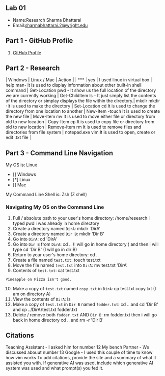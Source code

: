 ## Lab 01

- Name:Research Sharma Bhattarai
- Email:sharmabhattarai.2@wright.edu

## Part 1 - GitHub Profile

1. [GitHub Profile](FIXTHISURL-https://github.com/Linuxnerdo792)

## Part 2 - Research

| Windows | Linux / Mac | Action |
| *** |   yes         |
I used linux in virtual box   |
help    man- It is used to display information about other built-in shell command  |
Get-Location pwd   - It show us the full location of the directory we are currently working  |
Get-ChildItem ls   -  It just simply list the contents of the directory or simplay displays the file within the directory.|
 mkdir    mkdir       -It is used to make the directory  |
Set-Location  cd      It is used to change the directory from one location to another |
New-Item -touch        It is used to create the new file  |
Move-Item mv         It is used to move either file or directory from old to new location |
Copy-Item  cp        It is used to copy file or directory from old to new location  |
Remove-Item  rm       It is used to remove files and directories from file system      |
 notepad.exe  vim       It is used to open, create or edit .txt file     |

## Part 3 - Command Line Navigation

My OS is: Linux
- [] Windows
- [*] Linux
- [] Mac

My Command Line Shell is: Zsh (Z shell)

### Navigating My OS on the Command Line

1. Full / absolute path to your user's home directory: /home/research i typed pwd i was already in home directory
2. Create a directory named `DirA`: mkdir 'DirA'
3. Create a directory named `Dir B`: mkdir 'Dir B'
4. Go into `DirA`: cd 'DirA'
5. Go into `Dir B` from `DirA`: cd .. (I will go in home directory ) and then i will type cd 'Dir B' (I will go in dir B)
6. Return to your user's home directory: cd ..
7. Create a file named `test.txt`: touch test.txt
8. Move the file named `test.txt` into `DirA`: mv test.txt 'DirA' 
9. Contents of `test.txt`: cat test.txt
```
Pineapple on Pizza isn't good.
```
10. Make a copy of `test.txt` named `copy.txt` in `DirA`: cp test.txt copy.txt (I am on directory A)
11. View the contents of `DirA`:  ls
12. Make a copy of `test.txt` in `Dir B` named `fodder.txt`: cd .. and cd 'Dir B' and cp ../DirA/test.txt fodder.txt 
13. Delete / remove both `fodder.txt` AND `Dir B`: rm fodder.txt then i will go back in home directory cd .. and rm -r 'Dir B'

## Citations
Teaching Assistant - I asked him for number 12 
My bench Partner - We discussed abouut number 13
Google - I used this couple of time to know how vim works 
To add citations, provide the site and a summary of what it assisted you with.  If generative AI was used, include which generative AI system was used and what prompt(s) you fed it.



